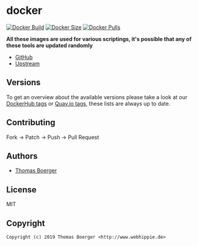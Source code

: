 # docker

[![Docker Build](https://github.com/toolhippie/docker/workflows/docker/badge.svg)](https://github.com/toolhippie/docker/actions?query=workflow%3Adocker) [![Docker Size](https://img.shields.io/docker/image-size/toolhippie/docker/latest)](https://hub.docker.com/r/toolhippie/docker) [![Docker Pulls](https://img.shields.io/docker/pulls/toolhippie/docker)](https://hub.docker.com/r/toolhippie/docker)

**All these images are used for various scriptings, it's possible that any of these tools are updated randomly**

* [GitHub](https://github.com/toolhippie/docker)
* [Upstream](https://github.com/docker/cli)

## Versions

To get an overview about the available versions please take a look at our [DockerHub tags](https://hub.docker.com/r/toolhippie/docker/tags/) or [Quay.io tags](https://quay.io/repository/toolhippie/docker?tab=tags), these lists are always up to date.

## Contributing

Fork -> Patch -> Push -> Pull Request

## Authors

* [Thomas Boerger](https://github.com/tboerger)

## License

MIT

## Copyright

```
Copyright (c) 2019 Thomas Boerger <http://www.webhippie.de>
```
